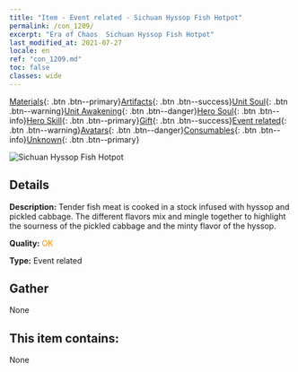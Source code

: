 ```yaml
---
title: "Item - Event related - Sichuan Hyssop Fish Hotpot"
permalink: /con_1209/
excerpt: "Era of Chaos  Sichuan Hyssop Fish Hotpot"
last_modified_at: 2021-07-27
locale: en
ref: "con_1209.md"
toc: false
classes: wide
---
```

 [Materials](/Items/){: .btn .btn--primary}[Artifacts](/Items/Artifacts/){: .btn .btn--success}[Unit Soul](/Items/UnitSoul/){: .btn .btn--warning}[Unit Awakening](/Items/UnitAwakening/){: .btn .btn--danger}[Hero Soul](/Items/HeroSoul/){: .btn .btn--info}[Hero Skill](/Items/HeroSkill/){: .btn .btn--primary}[Gift](/Items/Gift/){: .btn .btn--success}[Event related](/Items/Events/){: .btn .btn--warning}[Avatars](/Items/Avatars/){: .btn .btn--danger}[Consumables](/Items/Consumables/){: .btn .btn--info}[Unknown](/Items/Unknown/){: .btn .btn--primary}

 ![Sichuan Hyssop Fish Hotpot](/images/t/i_81521331.png)

## Details
 **Description:** Tender fish meat is cooked in a stock infused with hyssop and pickled cabbage. The different flavors mix and mingle together to highlight the sourness of the pickled cabbage and the minty flavor of the hyssop.

 **Quality:** <span style="color: #FF8C00">OK</span>

 **Type:** Event related

## Gather

  None

## This item contains:

  None


